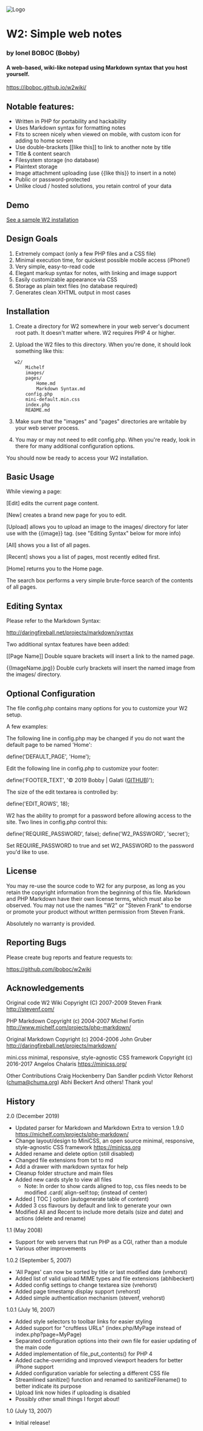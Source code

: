 ![Logo](https://github.com/iboboc/w2wiki/blob/master/icon.png "W2Wiki Logo")

# W2: Simple web notes
### by Ionel BOBOC (Bobby)
#### A web-based, wiki-like notepad using Markdown syntax that you host yourself.
<https://iboboc.github.io/w2wiki/>

## Notable features:

- Written in PHP for portability and hackability
- Uses Markdown syntax for formatting notes
- Fits to screen nicely when viewed on mobile, with custom icon for adding to home screen
- Use double-brackets [[like this]] to link to another note by title
- Title & content search
- Filesystem storage (no database)
- Plaintext storage
- Image attachment uploading (use {{like this}} to insert in a note)
- Public or password-protected 
- Unlike cloud / hosted solutions, you retain control of your data

## Demo

[See a sample W2 installation](http://boboc.net/w2demo/)

## Design Goals

1. Extremely compact (only a few PHP files and a CSS file)
2. Minimal execution time, for quickest possible mobile access (iPhone!)
3. Very simple, easy-to-read code
4. Elegant markup syntax for notes, with linking and image support
5. Easily customizable appearance via CSS
6. Storage as plain text files (no database required)
7. Generates clean XHTML output in most cases

## Installation

1. Create a directory for W2 somewhere in your web server's document root path.  It doesn't matter where.  W2 requires PHP 4 or higher.
   
2. Upload the W2 files to this directory.  When you're done, it should look something like this:

```
   w2/
       Michelf
       images/
       pages/
           Home.md
           Markdown Syntax.md
       config.php
       mini-default.min.css 
       index.php
       README.md
```
       
3. Make sure that the "images" and "pages" directories are writable by your web server process.
   
4. You may or may not need to edit config.php.  When you're ready, look in there for many additional configuration options.

You should now be ready to access your W2 installation.


## Basic Usage

While viewing a page:

  [Edit] edits the current page content.

  [New] creates a brand new page for you to edit.

  [Upload] allows you to upload an image to the images/ directory for later use with the {{image}} tag.  (see "Editing Syntax" below for more info)

  [All] shows you a list of all pages.
  
  [Recent] shows you a list of pages, most recently edited first.

  [Home] returns you to the Home page.

  The search box performs a very simple brute-force search of the contents of all pages.


## Editing Syntax

Please refer to the Markdown Syntax:

  <http://daringfireball.net/projects/markdown/syntax>

Two additional syntax features have been added:

  [[Page Name]] 
      Double square brackets will insert a link to the named page.
      
  {{ImageName.jpg}}
      Double curly brackets will insert the named image from the images/ directory.


## Optional Configuration

The file config.php contains many options for you to customize your W2 setup.

A few examples:

The following line in config.php may be changed if you do not want the default page to be named 'Home':

  define('DEFAULT_PAGE', 'Home');

Edit the following line in config.php to customize your footer:

  define('FOOTER_TEXT', '&copy; 2019 Bobby | Galati (<a href="https:\\github.com\iboboc\w2wiki">GITHUB</a>)');

The size of the edit textarea is controlled by:

  define('EDIT_ROWS', 18);

W2 has the ability to prompt for a password before allowing access to the
site.  Two lines in config.php control this:

  define('REQUIRE_PASSWORD', false);
  define('W2_PASSWORD', 'secret');

Set REQUIRE_PASSWORD to true and set W2_PASSWORD to the password you'd like
to use.


## License

You may re-use the source code to W2 for any purpose, as long as you retain 
the copyright information from the beginning of this file.  Markdown and PHP
Markdown have their own license terms, which must also be observed.  You may 
not use the names "W2" or "Steven Frank" to endorse or promote your product 
without written permission from Steven Frank.

Absolutely no warranty is provided.


## Reporting Bugs

Please create bug reports and feature requests to:

  <https://github.com/iboboc/w2wiki>


## Acknowledgements

Original code W2 Wiki
  Copyright (C) 2007-2009 Steven Frank 
  <http://stevenf.com/>

PHP Markdown
  Copyright (c) 2004-2007 Michel Fortin  
  <http://www.michelf.com/projects/php-markdown/>

Original Markdown
  Copyright (c) 2004-2006 John Gruber  
  <http://daringfireball.net/projects/markdown/>

mini.css minimal, responsive, style-agnostic CSS framework
  Copyright (c) 2016-2017 Angelos Chalaris
  <https://minicss.org/>

Other Contributions
  Craig Hockenberry
  Dan Sandler
  pcdinh
  Victor Rehorst (chuma@chuma.org)
  Abhi Beckert
  And others!  Thank you!
  
  
## History

2.0 (December 2019)

  - Updated parser for Markdown and Markdown Extra to version 1.9.0 https://michelf.com/projects/php-markdown/
  - Change layout/design to MiniCSS, an open source minimal, responsive, style-agnostic CSS framework https://minicss.org
  - Added rename and delete option (still disabled)
  - Changed file extensions from txt to md
  - Add a drawer with markdown syntax for help
  - Cleanup folder structure and main files
  - Added new cards style to view all files
    - Note: In order to show cards aligned to top, css files needs to be modified .card{ align-self:top; (instead of center)
  - Added [ TOC ] option (autogenerate table of content)
  - Added 3 css flavours by default and link to generate your own
  - Modified All and Recent to include more details (size and date) and actions (delete and rename)

1.1 (May 2008)

  - Support for web servers that run PHP as a CGI, rather than a module
  - Various other improvements

1.0.2 (September 5, 2007)

  - 'All Pages' can now be sorted by title or last modified date (vrehorst)
  - Added list of valid upload MIME types and file extensions (abhibeckert)
  - Added config settings to change textarea size (vrehorst)
  - Added page timestamp display support (vrehorst)
  - Added simple authentication mechanism (stevenf, vrehorst)

1.0.1 (July 16, 2007)
  
  - Added style selectors to toolbar links for easier styling
  - Added support for "cruftless URLs" (index.php/MyPage instead 
    of index.php?page=MyPage)
  - Separated configuration options into their own file for
    easier updating of the main code
  - Added implementation of file_put_contents() for PHP 4
  - Added cache-overriding and improved viewport headers for 
    better iPhone support
  - Added configuration variable for selecting a different CSS file
  - Streamlined sanitize() function and renamed to sanitizeFilename()
    to better indicate its purpose
  - Upload link now hides if uploading is disabled
  - Possibly other small things I forgot about!

1.0 (July 13, 2007)

  - Initial release!

